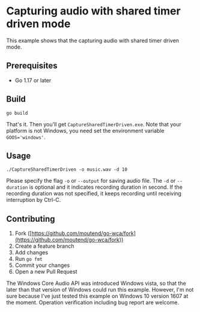 # Capturing audio with shared timer driven mode

This example shows that the capturing audio with shared timer driven mode.

## Prerequisites

- Go 1.17 or later

## Build

```console
go build
```

That's it. Then you'll get `CaptureSharedTimerDriven.exe`. Note that your platform is not Windows, you need set the environment variable `GOOS='windows'`.

## Usage

```console
./CaptureSharedTimerDriven -o music.wav -d 10
```

Please specify the flag `-o` or `--output` for saving audio file. The `-d` or `--duration` is optional and it indicates recording duration in second. If the recording duration was not specified, it keeps recording until receiving interruption by Ctrl-C.

## Contributing

1. Fork ([https://github.com/moutend/go-wca/fork](https://github.com/moutend/go-wca/fork))
1. Create a feature branch
1. Add changes
1. Run `go fmt`
1. Commit your changes
1. Open a new Pull Request

The Windows Core Audio API was introduced Windows vista, so that the later than that version of Windows could run this example. However, I'm not sure because I've just tested this example on Windows 10 version 1607 at the moment. Operation verification including bug report are welcome.
